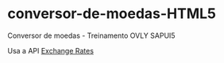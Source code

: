 # conversor-de-moedas-HTML5
Conversor de moedas - Treinamento OVLY SAPUI5

Usa a API [Exchange Rates](http://exchangeratesapi.io/)

